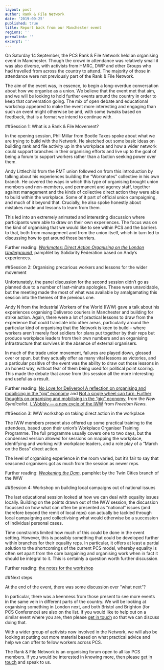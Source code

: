 ```yaml
---
layout: post
author: Rank & File Network
date: '2019-09-25'
published: true
title: Report back from our Manchester event
regions: ''
permalink: ''
excerpt: ''
---
```

On Saturday 14 September, the PCS Rank & File Network held an organising event in Manchester. Though the crowd in attendance was relatively small it was also diverse, with activists from HMRC, DWP and other Groups who had travelled from across the country to attend. The majority of those in attendance were not previously part of the Rank & File Network.

The aim of the event was, in essence, to begin a long-overdue conversation about how we organise as a union. We believe that the event met that aim, and we will be looking to hold further events around the country in order to keep that conversation going. The mix of open debate and educational workshop appeared to make the event more interesting and engaging than such an event might otherwise be and, with some tweaks based on feedback, that is a format we intend to continue with.

##Session 1: What is a Rank & File Movement?

In the opening session, Phil Millar from Bootle Taxes spoke about what we are trying to build with the Network. He sketched out some basic ideas on building rank and file activity up in the workplace and how a wider network could support branches in their organising efforts and live up to the goal of being a forum to support workers rather than a faction seeking power over them.

Andy Littlechild from the RMT union followed on from this introduction by talking about his experiences building the “Workmates” collective in his own branch. He covered the ways in which this type of organising brought union members and non-members, and permanent and agency staff, together against management and the kinds of collective direct action they were able to build within the workplace. Some of it part of official union campaigning, and much of it beyond that. Crucially, he also spoke honestly about mistakes made and lessons to learn from them.

This led into an extremely animated and interesting discussion where participants were able to draw on their own experiences. The focus was on the kind of organising that we would like to see within PCS and the barriers to that, both from management and from the union itself, which in turn led to discussing how to get around those barriers.

Further reading: [_Workmates: Direct Action Organising on the London Underground_](http://www.solfed.org.uk/solfed/tp-1-workmates-direct-action-workplace-organising-on-the-london-underground), pamphlet by Solidarity Federation based on Andy’s experiences.

##Session 2: Organising precarious workers and lessons for the wider movement

Unfortunately, the panel discussion for the second session didn’t go as planned due to a number of last-minute apologies. These were unavoidable, but the meeting made the most of what was available by amalgamating this session into the themes of the previous one.

Andy N from the Industrial Workers of the World (IWW) gave a talk about his experiences organising Deliveroo couriers in Manchester and building for strike action. Again, there were a lot of practical lessons to draw from the experience that could translate into other areas, particularly around the particular kind of organising that the Network is keen to build – where workers aren’t merely foot soldiers for plans put together by their reps but produce workplace leaders from their own numbers and an organising infrastructure that survives in the absence of external organisers.

In much of the trade union movement, failures are played down, glossed over or spun, but they actually offer as many vital lessons as victories, and a particular positive of the event was the ability to draw out those lessons in an honest way, without fear of them being used for political point scoring. This made the debate that arose from this session all the more interesting and useful as a result.

Further reading: [No Love for Deliveroo! A reflection on organising and mobilising in the “gig” economy](https://newsyndicalist.org/2019/02/15/manchester-deliveroo-strike/) and [Not a single wheel can turn: Further thoughts on organising and mobilising in the “gig” economy](https://newsyndicalist.org/2019/03/01/not-a-single-wheel-can-turn-further-thoughts-on-organising-and-mobilising-in-the-gig-economy/), from the _New Syndicalist_. [I, Wobbly — a new cycle of the IWW](https://freedomnews.org.uk/i-wobbly-a-new-cycle-of-the-iww/) from _Freedom News_.

##Session 3: IWW workshop on taking direct action in the workplace

The IWW members present also offered up some practical training to the attendees, based upon their union’s Workplace Organiser Training Programme. The full programme usually covers one to two days, but the condensed version allowed for sessions on mapping the workplace, identifying and working with workplace leaders, and a role play of a “March on the Boss” direct action.

The level of organising experience in the room varied, but it’s fair to say that seasoned organisers got as much from the session as newer reps.

Further reading: [_Weakening the Dam_](https://www.iww.org/history/library/branches/TwinCitiesGMB/weakining_the_dam), pamphlet by the Twin Cities branch of the IWW

##Session 4: Workshop on building local campaigns out of national issues

The last educational session looked at how we can deal with equality issues locally. Building on the points drawn out of the IWW session, the discussion focussed on how what can often be presented as “national” issues (and therefore beyond the remit of local reps) can actually be tackled through local campaigning and collectivising what would otherwise be a succession of individual personal cases.

Time constraints limited how much of this could be done in the event setting. However, this is possibly something that could be developed further within branches for their equality reps. In particular, it offers at least a partial solution to the shortcomings of the current PCS model, whereby equality is often set apart from the core bargaining and organising work when in fact it should be integral to it. This is certainly a question worth further discussion.

Further reading: [the notes for the workshop](https://equalitysessions.wordpress.com/2019/09/01/national-struggles-into-local-action/?fbclid=IwAR0M3esVCcq04aXhFj5hWXCvVFVGWlRMPkLUYLJYIQIkHicC882AnOCDlTc)

##Next steps

At the end of the event, there was some discussion over “what next”?

In particular, there was a keenness from those present to see more events in the same vein in different parts of the country. We will be looking at organising something in London next, and both Bristol and Brighton (for PCS Conference) are also on the list. If you would like to help out on a similar event where you are, then please [get in touch](mailto:hello@pcsrankandfile.com) so that we can discuss doing that.

With a wider group of activists now involved in the Network, we will also be looking at putting out more material based on what practical advice and help we can offer to fellow workers across PCS.

The Rank & File Network is an organising forum open to all lay PCS members. If you would be interested in knowing more, then please [get in touch](mailto:hello@pcsrankandfile.com) and speak to us.


